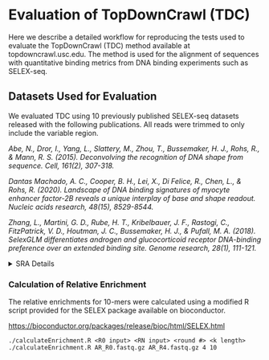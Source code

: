 # Evaluation of TopDownCrawl (TDC)
Here we describe a detailed workflow for reproducing the tests used to evaluate the TopDownCrawl (TDC) method available at topdowncrawl.usc.edu. The method is used for the alignment of sequences with quantitative binding metrics from DNA binding experiments such as SELEX-seq.

## Datasets Used for Evaluation
We evaluated TDC using 10 previously published SELEX-seq datasets released with the following publications. All reads were trimmed to only include the variable region.

*Abe, N., Dror, I., Yang, L., Slattery, M., Zhou, T., Bussemaker, H. J., Rohs, R., & Mann, R. S. (2015). Deconvolving the recognition of DNA shape from sequence. Cell, 161(2), 307-318.*

*Dantas Machado, A. C., Cooper, B. H., Lei, X., Di Felice, R., Chen, L., & Rohs, R. (2020). Landscape of DNA binding signatures of myocyte enhancer factor-2B reveals a unique interplay of base and shape readout. Nucleic acids research, 48(15), 8529-8544.*

*Zhang, L., Martini, G. D., Rube, H. T., Kribelbauer, J. F., Rastogi, C., FitzPatrick, V. D., Houtman, J. C., Bussemaker, H. J., & Pufall, M. A. (2018). SelexGLM differentiates androgen and glucocorticoid receptor DNA-binding preference over an extended binding site. Genome research, 28(1), 111-121.*

<details><summary style="font-size:14px">SRA Details</summary>

| SRA | Renamed File |
| --- | --- |
| SRR5340724 | AR_R0.fastq.gz |
| SRR5340729 | AR_R4.fastq.gz |
| SRR5340724 | GR_R0.fastq.gz |
| SRR5340720 | GR_R4.fastq.gz |
| SRR7450249 | MEF2B_R0.fastq.gz |
| SRR7450251 | MEF2B_R2.fastq.gz |
| SRR1765757 | AbdA-Exd_R0.fastq.gz |
| SRR1765754 | AbdA-Exd_R3.fastq.gz |
| SRR1765757 | Dfd-Exd_R0.fastq.gz |
| SRR1765752 | Dfd-Exd_R3.fastq.gz |
| SRR1765757 | Lab-Exd_R0.fastq.gz |
| SRR1765751 | Lab-Exd_R3.fastq.gz |
| SRR1765759 | PbFl-Exd_R0.fastq.gz |
| SRR1765746 | PbFl-Exd_R3.fastq.gz |
| SRR1765756 | Scr-Exd_R0.fastq.gz |
| SRR1765733 | Scr-Exd_R3.fastq.gz |
| SRR1765756 | UbxIa-Exd_R0.fastq.gz |
| SRR1765750 | UbxIa-Exd_R3.fastq.gz |
| SRR1765757 | UbxIVa-Exd_R0.fastq.gz |
| SRR1765753 | UbxIVa-Exd_R3.fastq.gz |
</details>

### Calculation of Relative Enrichment
The relative enrichments for 10-mers were calculated using a modified R script provided for the SELEX package available on bioconductor. 

https://bioconductor.org/packages/release/bioc/html/SELEX.html

```
./calculateEnrichment.R <R0 input> <RN input> <round #> <k length>
./calculateEnrichment.R AR_R0.fastq.gz AR_R4.fastq.gz 4 10
```
 